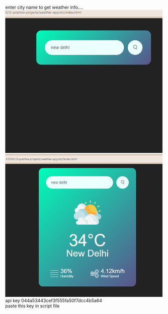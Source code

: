 enter city name to get weather info....
<br>
<img width="500" src="/weather-app/images/Screenshot 2024-06-14 214521.png">
<br>
<img width="500" src="/weather-app/images/Screenshot 2024-06-14 213309.png">
<br>
api key 044a53443cef3f555fa50f7dcc4b5a64
<br>
paste this key in script file
